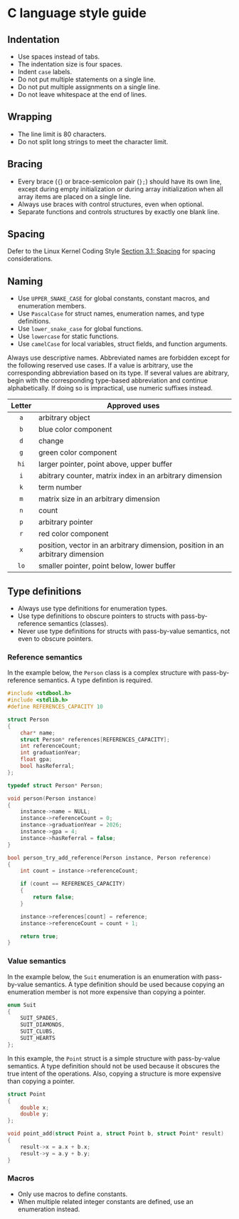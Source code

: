 # C language style guide

## Indentation

- Use spaces instead of tabs.
- The indentation size is four spaces.
- Indent `case` labels.
- Do not put multiple statements on a single line.
- Do not put multiple assignments on a single line.
- Do not leave whitespace at the end of lines.

## Wrapping

- The line limit is 80 characters.
- Do not split long strings to meet the character limit.

## Bracing

- Every brace (`{`) or brace-semicolon pair (`};`) should have its own line,
except during empty initialization or during array initialization when all array
items are placed on a single line.
- Always use braces with control structures, even when optional.
- Separate functions and controls structures by exactly one blank line.

## Spacing

Defer to the Linux Kernel Coding Style
[Section 3.1: Spacing](https://www.kernel.org/doc/html/v4.10/process/coding-style.html) for spacing considerations.

## Naming

- Use `UPPER_SNAKE_CASE` for global constants, constant macros, and enumeration
members.
- Use `PascalCase` for struct names, enumeration names, and type definitions.
- Use `lower_snake_case` for global functions.
- Use `lowercase` for static functions.
- Use `camelCase` for local variables, struct fields, and function arguments.

Always use descriptive names. Abbreviated names are forbidden except for the
following reserved use cases. If a value is arbitrary, use the corresponding
abbreviation based on its type. If several values are abitrary, begin with the
corresponding type-based abbreviation and continue alphabetically. If doing so
is impractical, use numeric suffixes instead.

|Letter|Approved uses|
|:----:|-------------|
|`a`   |arbitrary object|
|`b`   |blue color component|
|`d`   |change|
|`g`   |green color component|
|`hi`  |larger pointer, point above, upper buffer|
|`i`   |abitrary counter, matrix index in an arbitrary dimension|
|`k`   |term number|
|`m`   |matrix size in an arbitrary dimension|
|`n`   |count|
|`p`   |arbitrary pointer|
|`r`   |red color component|
|`x`   |position, vector in an arbitrary dimension, position in an arbitrary dimension|
|`lo`  |smaller pointer, point below, lower buffer|

## Type definitions

- Always use type definitions for enumeration types.
- Use type definitions to obscure pointers to structs with pass-by-reference
semantics (classes).
- Never use type definitions for structs with pass-by-value semantics, not even
to obscure pointers.

### Reference semantics

In the example below, the `Person` class is a complex structure with
pass-by-reference semantics. A type defintion is required.

```c
#include <stdbool.h>
#include <stdlib.h>
#define REFERENCES_CAPACITY 10

struct Person
{
    char* name;
    struct Person* references[REFERENCES_CAPACITY];
    int referenceCount;
    int graduationYear;
    float gpa;
    bool hasReferral;
};

typedef struct Person* Person;

void person(Person instance)
{
    instance->name = NULL;
    instance->referenceCount = 0;
    instance->graduationYear = 2026;
    instance->gpa = 4;
    instance->hasReferral = false;
}

bool person_try_add_reference(Person instance, Person reference)
{
    int count = instance->referenceCount;

    if (count == REFERENCES_CAPACITY)
    {
        return false;
    }

    instance->references[count] = reference;
    instance->referenceCount = count + 1;

    return true;
}
```

### Value semantics

In the example below, the `Suit` enumeration is an enumeration with
pass-by-value semantics. A type definition should be used because copying an
enumeration member is not more expensive than copying a pointer.

```c
enum Suit
{
    SUIT_SPADES,
    SUIT_DIAMONDS,
    SUIT_CLUBS,
    SUIT_HEARTS
};
```

In this example, the `Point` struct is a simple structure with pass-by-value
semantics. A type definition should not be used because it obscures the true
intent of the operations. Also, copying a structure is more expensive than
copying a pointer.

```c
struct Point
{
    double x;
    double y;
};

void point_add(struct Point a, struct Point b, struct Point* result)
{
    result->x = a.x + b.x;
    result->y = a.y + b.y;
}
```

### Macros

- Only use macros to define constants.
- When multiple related integer constants are defined, use an enumeration
instead.
